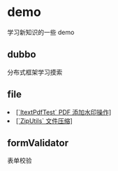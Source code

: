 # demo
学习新知识的一些 demo

## dubbo
 分布式框架学习摸索
## file
 <li><a href=https://github.com/emperor-liu/demo/blob/master/file/src/main/java/com/lljqiu/demo/file/utils/ItextPdfTest.java>[`ItextPdfTest` PDF 添加水印操作]</a></li>
 <li><a href=https://github.com/emperor-liu/demo/blob/master/file/src/main/java/com/lljqiu/demo/file/utils/ZipUtils.java>[`ZipUtils` 文件压缩]</a></li>

## formValidator
  表单校验
